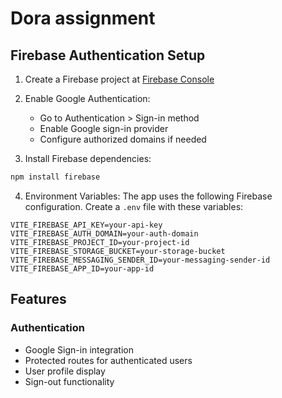 # Dora assignment

## Firebase Authentication Setup

1. Create a Firebase project at [Firebase Console](https://console.firebase.google.com/)
2. Enable Google Authentication:

   - Go to Authentication > Sign-in method
   - Enable Google sign-in provider
   - Configure authorized domains if needed

3. Install Firebase dependencies:

```bash
npm install firebase
```

4. Environment Variables:
   The app uses the following Firebase configuration. Create a `.env` file with these variables:

```env
VITE_FIREBASE_API_KEY=your-api-key
VITE_FIREBASE_AUTH_DOMAIN=your-auth-domain
VITE_FIREBASE_PROJECT_ID=your-project-id
VITE_FIREBASE_STORAGE_BUCKET=your-storage-bucket
VITE_FIREBASE_MESSAGING_SENDER_ID=your-messaging-sender-id
VITE_FIREBASE_APP_ID=your-app-id
```

## Features

### Authentication

- Google Sign-in integration
- Protected routes for authenticated users
- User profile display
- Sign-out functionality
